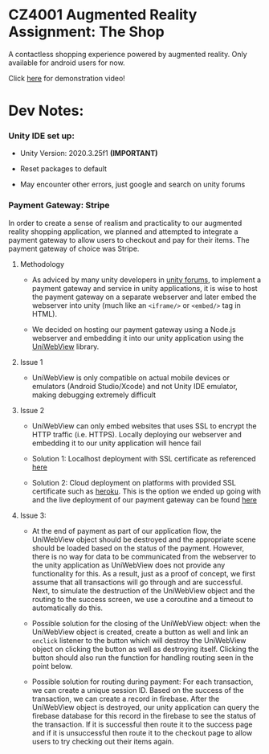 # CZ4001 Augmented Reality Assignment: The Shop

A contactless shopping experience powered by augmented reality. Only available for android users for now.

Click [here](https://www.youtube.com/watch?v=VygIYgySX1E) for demonstration video!

# Dev Notes:

### Unity IDE set up: 

- Unity Version: 2020.3.25f1 **(IMPORTANT)**

- Reset packages to default

- May encounter other errors, just google and search on unity forums

### Payment Gateway: Stripe

In order to create a sense of realism and practicality to our augmented reality shopping application, we planned and attempted to integrate a payment gateway to allow users to checkout and pay for their items. The payment gateway of choice was Stripe.

1. Methodology

    - As adviced by many unity developers in [unity forums](https://forum.unity.com/threads/integrate-stripe-with-unity.646399/), to implement a payment gateway and service in unity applications, it is wise to host the payment gateway on a separate webserver and later embed the webserver into unity (much like an `<iframe/>` or `<embed/>` tag in HTML).
    
    - We decided on hosting our payment gateway using a Node.js webserver and embedding it into our unity application using the [UniWebView](https://docs.uniwebview.com/) library.

2. Issue 1

    - UniWebView is only compatible on actual mobile devices or emulators (Android Studio/Xcode) and not Unity IDE emulator, making debugging extremely difficult
    
3. Issue 2

    - UniWebView can only embed websites that uses SSL to encrypt the HTTP traffic (i.e. HTTPS). Locally deploying our webserver and embedding it to our unity application will hence fail

    - Solution 1: Localhost deployment with SSL certificate as referenced [here](https://nodejs.org/en/knowledge/HTTP/servers/how-to-create-a-HTTPS-server/)

    - Solution 2: Cloud deployment on platforms with provided SSL certificate such as [heroku](https://devcenter.heroku.com/articles/ssl). This is the option we ended up going with and the live deployment of our payment gateway can be found [here](http://cz4001team1.herokuapp.com/)

4. Issue 3:

    - At the end of payment as part of our application flow, the UniWebView object should be destroyed and the appropriate scene should be loaded based on the status of the payment. However, there is no way for data to be communicated from the webserver to the unity application as UniWebView does not provide any functionality for this. As a result, just as a proof of concept, we first assume that all transactions will go through and are successful. Next, to simulate the destruction of the UniWebView object and the routing to the success screen, we use a coroutine and a timeout to automatically do this.

    - Possible solution for the closing of the UniWebView object: when the UniWebView object is created, create a button as well and link an `onclick` listener to the button which will destroy the UniWebView object on clicking the button as well as destroying itself. Clicking the button should also run the function for handling routing seen in the point below.

    - Possible solution for routing during payment: For each transaction, we can create a unique session ID. Based on the success of the transaction, we can create a record in firebase. After the UniWebView object is destroyed, our unity application can query the firebase database for this record in the firebase to see the status of the transaction. If it is successful then route it to the success page and if it is unsuccessful then route it to the checkout page to allow users to try checking out their items again.
